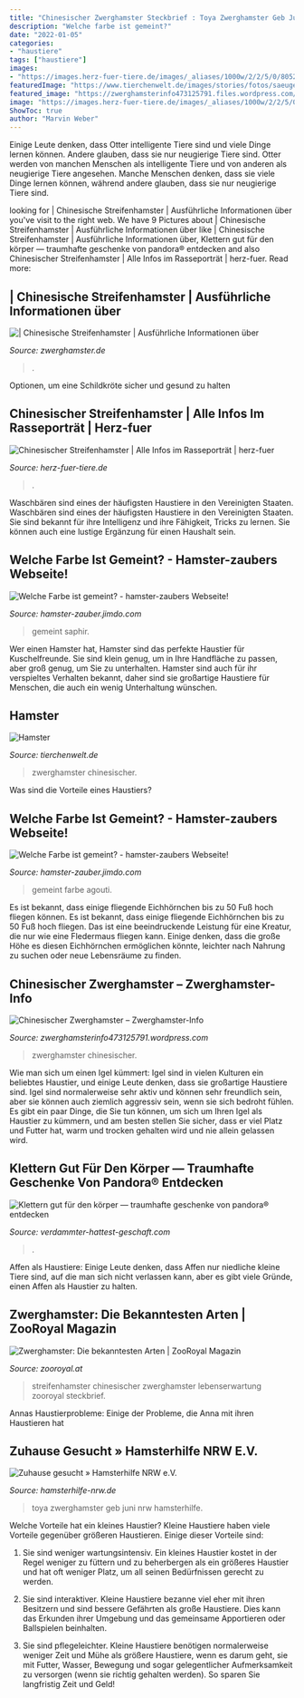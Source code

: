 ```yaml
---
title: "Chinesischer Zwerghamster Steckbrief : Toya Zwerghamster Geb Juni Nrw Hamsterhilfe"
description: "Welche farbe ist gemeint?"
date: "2022-01-05"
categories:
- "haustiere"
tags: ["haustiere"]
images:
- "https://images.herz-fuer-tiere.de/images/_aliases/1000w/2/2/5/0/80522-1-de-DE/steckbrief_chinesischer_streifenhamster.jpg"
featuredImage: "https://www.tierchenwelt.de/images/stories/fotos/saeugetiere/nagetiere/hamster/hamster_walnuss_l.jpg"
featured_image: "https://zwerghamsterinfo473125791.files.wordpress.com/2018/06/minababy.jpg"
image: "https://images.herz-fuer-tiere.de/images/_aliases/1000w/2/2/5/0/80522-1-de-DE/steckbrief_chinesischer_streifenhamster.jpg"
ShowToc: true
author: "Marvin Weber"
---
```



Einige Leute denken, dass Otter intelligente Tiere sind und viele Dinge lernen können. Andere glauben, dass sie nur neugierige Tiere sind.
Otter werden von manchen Menschen als intelligente Tiere und von anderen als neugierige Tiere angesehen. Manche Menschen denken, dass sie viele Dinge lernen können, während andere glauben, dass sie nur neugierige Tiere sind.

	

		
looking for | Chinesische Streifenhamster | Ausführliche Informationen über you've visit to the right web. We have 9 Pictures about | Chinesische Streifenhamster | Ausführliche Informationen über like | Chinesische Streifenhamster | Ausführliche Informationen über, Klettern gut für den körper — traumhafte geschenke von pandora® entdecken and also Chinesischer Streifenhamster | Alle Infos im Rasseporträt | herz-fuer. Read more:
		
    
## | Chinesische Streifenhamster | Ausführliche Informationen über

<img loading=lazy src="http://www.zwerghamster.de/zwerghamsterfotos-cricetulus.jpg" onerror="this.onerror=null;this.src='https://tse4.mm.bing.net/th?id=OIP.hqr6aDQ5F1fe6nPcm2tuhgHaFg&amp;pid=15.1';" alt="| Chinesische Streifenhamster | Ausführliche Informationen über">

_Source: zwerghamster.de_

>. 

	

Optionen, um eine Schildkröte sicher und gesund zu halten

    
## Chinesischer Streifenhamster | Alle Infos Im Rasseporträt | Herz-fuer

<img loading=lazy src="https://images.herz-fuer-tiere.de/images/_aliases/1000w/2/2/5/0/80522-1-de-DE/steckbrief_chinesischer_streifenhamster.jpg" onerror="this.onerror=null;this.src='https://tse3.mm.bing.net/th?id=OIP.oGOH47ZJ_L-1v4dL5QCTEgHaE8&amp;pid=15.1';" alt="Chinesischer Streifenhamster | Alle Infos im Rasseporträt | herz-fuer">

_Source: herz-fuer-tiere.de_

>. 

	

Waschbären sind eines der häufigsten Haustiere in den Vereinigten Staaten.
Waschbären sind eines der häufigsten Haustiere in den Vereinigten Staaten. Sie sind bekannt für ihre Intelligenz und ihre Fähigkeit, Tricks zu lernen. Sie können auch eine lustige Ergänzung für einen Haushalt sein.

    
## Welche Farbe Ist Gemeint? - Hamster-zaubers Webseite!

<img loading=lazy src="https://image.jimcdn.com/app/cms/image/transf/none/path/s7d0e92e4d36bbad1/image/i6ea0a0b9839e1f19/version/1442608294/image.jpg" onerror="this.onerror=null;this.src='https://tse3.mm.bing.net/th?id=OIP.4ICLEZ4Mi0U2DLYRqCmRlwHaGs&amp;pid=15.1';" alt="Welche Farbe ist gemeint? - hamster-zaubers Webseite!">

_Source: hamster-zauber.jimdo.com_

>gemeint saphir. 

	

Wer einen Hamster hat,
Hamster sind das perfekte Haustier für Kuschelfreunde. Sie sind klein genug, um in Ihre Handfläche zu passen, aber groß genug, um Sie zu unterhalten. Hamster sind auch für ihr verspieltes Verhalten bekannt, daher sind sie großartige Haustiere für Menschen, die auch ein wenig Unterhaltung wünschen.

    
## Hamster

<img loading=lazy src="https://www.tierchenwelt.de/images/stories/fotos/saeugetiere/nagetiere/hamster/hamster_walnuss_l.jpg" onerror="this.onerror=null;this.src='https://tse3.mm.bing.net/th?id=OIP.lJpkTPsP3gL-_x1Ne-QQ4QHaE8&amp;pid=15.1';" alt="Hamster">

_Source: tierchenwelt.de_

>zwerghamster chinesischer. 

	

Was sind die Vorteile eines Haustiers?

    
## Welche Farbe Ist Gemeint? - Hamster-zaubers Webseite!

<img loading=lazy src="https://image.jimcdn.com/app/cms/image/transf/dimension=1920x400:format=jpg/path/s7d0e92e4d36bbad1/image/i4a279b5096f619b3/version/1442608120/image.jpg" onerror="this.onerror=null;this.src='https://tse1.mm.bing.net/th?id=OIP.EjPCGlJP3ncdaORgYBL8XAHaFM&amp;pid=15.1';" alt="Welche Farbe ist gemeint? - hamster-zaubers Webseite!">

_Source: hamster-zauber.jimdo.com_

>gemeint farbe agouti. 

	

Es ist bekannt, dass einige fliegende Eichhörnchen bis zu 50 Fuß hoch fliegen können.
Es ist bekannt, dass einige fliegende Eichhörnchen bis zu 50 Fuß hoch fliegen. Das ist eine beeindruckende Leistung für eine Kreatur, die nur wie eine Fledermaus fliegen kann. Einige denken, dass die große Höhe es diesen Eichhörnchen ermöglichen könnte, leichter nach Nahrung zu suchen oder neue Lebensräume zu finden.

    
## Chinesischer Zwerghamster – Zwerghamster-Info

<img loading=lazy src="https://zwerghamsterinfo473125791.files.wordpress.com/2018/06/minababy.jpg" onerror="this.onerror=null;this.src='https://tse3.mm.bing.net/th?id=OIP.7dbXE4zHtNOySPuuS67pPQHaE7&amp;pid=15.1';" alt="Chinesischer Zwerghamster – Zwerghamster-Info">

_Source: zwerghamsterinfo473125791.wordpress.com_

>zwerghamster chinesischer. 

	

Wie man sich um einen Igel kümmert:
Igel sind in vielen Kulturen ein beliebtes Haustier, und einige Leute denken, dass sie großartige Haustiere sind. Igel sind normalerweise sehr aktiv und können sehr freundlich sein, aber sie können auch ziemlich aggressiv sein, wenn sie sich bedroht fühlen. Es gibt ein paar Dinge, die Sie tun können, um sich um Ihren Igel als Haustier zu kümmern, und am besten stellen Sie sicher, dass er viel Platz und Futter hat, warm und trocken gehalten wird und nie allein gelassen wird.

    
## Klettern Gut Für Den Körper — Traumhafte Geschenke Von Pandora® Entdecken

<img loading=lazy src="https://verdammter-hattest-geschaft.com/puuu/2ifotbx7i4KmaEhbOByCLQHaE8.jpg" onerror="this.onerror=null;this.src='https://tse2.mm.bing.net/th?id=OIP._nb86iysxGPv4LGJ04i5LQAAAA&amp;pid=15.1';" alt="Klettern gut für den körper — traumhafte geschenke von pandora® entdecken">

_Source: verdammter-hattest-geschaft.com_

>. 

	

Affen als Haustiere: Einige Leute denken, dass Affen nur niedliche kleine Tiere sind, auf die man sich nicht verlassen kann, aber es gibt viele Gründe, einen Affen als Haustier zu halten.

    
## Zwerghamster: Die Bekanntesten Arten | ZooRoyal Magazin

<img loading=lazy src="https://www.zooroyal.de/magazin/wp-content/uploads/2017/11/Chinesischer-Streifenhamster-760x570.jpg" onerror="this.onerror=null;this.src='https://tse4.mm.bing.net/th?id=OIP.0KT_6XqLW93XzJQ8NvWe1wHaFj&amp;pid=15.1';" alt="Zwerghamster: Die bekanntesten Arten | ZooRoyal Magazin">

_Source: zooroyal.at_

>streifenhamster chinesischer zwerghamster lebenserwartung zooroyal steckbrief. 

	

Annas Haustierprobleme: Einige der Probleme, die Anna mit ihren Haustieren hat

    
## Zuhause Gesucht » Hamsterhilfe NRW E.V.

<img loading=lazy src="http://www.hamsterhilfe-nrw.de/bilder/melle/Zwerghamster/Toya/1.JPG" onerror="this.onerror=null;this.src='https://tse4.mm.bing.net/th?id=OIP.-31iYA4YFbGAOlm-rF1tZQHaFj&amp;pid=15.1';" alt="Zuhause gesucht » Hamsterhilfe NRW e.V.">

_Source: hamsterhilfe-nrw.de_

>toya zwerghamster geb juni nrw hamsterhilfe. 

	

Welche Vorteile hat ein kleines Haustier?
Kleine Haustiere haben viele Vorteile gegenüber größeren Haustieren. Einige dieser Vorteile sind:
1. Sie sind weniger wartungsintensiv. Ein kleines Haustier kostet in der Regel weniger zu füttern und zu beherbergen als ein größeres Haustier und hat oft weniger Platz, um all seinen Bedürfnissen gerecht zu werden.

2. Sie sind interaktiver. Kleine Haustiere bezanne viel eher mit ihren Besitzern und sind bessere Gefährten als große Haustiere. Dies kann das Erkunden ihrer Umgebung und das gemeinsame Apportieren oder Ballspielen beinhalten.

3. Sie sind pflegeleichter. Kleine Haustiere benötigen normalerweise weniger Zeit und Mühe als größere Haustiere, wenn es darum geht, sie mit Futter, Wasser, Bewegung und sogar gelegentlicher Aufmerksamkeit zu versorgen (wenn sie richtig gehalten werden). So sparen Sie langfristig Zeit und Geld!

